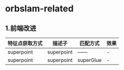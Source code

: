 # orbslam-related

## 1.前端改进
|  特征点获取方式   | 描述子  | 匹配方式 | 效果
|  ----  | ----  | ----  | ----  |
| superpoint  | superpoint | —— | - |
| superpoint  | superpoint | superGlue | - |

